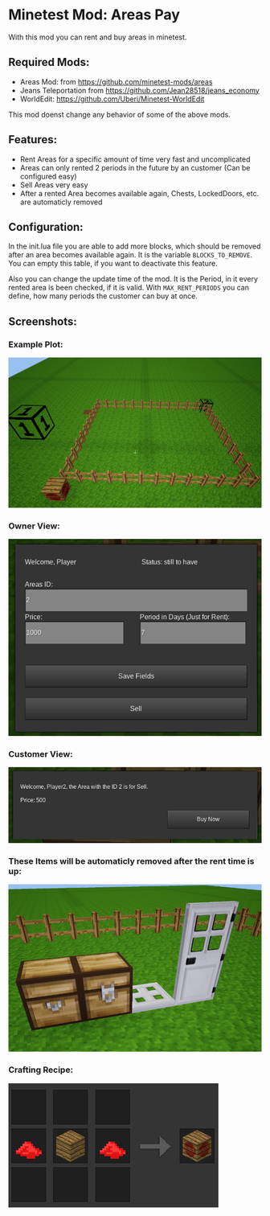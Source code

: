 # Minetest Mod: Areas Pay
With this mod you can rent and buy areas in minetest.

## Required Mods:
- Areas Mod: from https://github.com/minetest-mods/areas
- Jeans Teleportation from https://github.com/Jean28518/jeans_economy
- WorldEdit: https://github.com/Uberi/Minetest-WorldEdit

This mod doenst change any behavior of some of the above mods.

## Features:
- Rent Areas for a specific amount of time very fast and uncomplicated
- Areas can only rented 2 periods in the future by an customer (Can be configured easy)
- Sell Areas very easy
- After a rented Area becomes available again, Chests, LockedDoors, etc. are automaticly removed

## Configuration:
In the init.lua file you are able to add more blocks, which should be removed after an area becomes available again. It is the variable ```BLOCKS_TO_REMOVE```. You can empty this table, if you want to deactivate this feature.

Also you can change the update time of the mod. It is the Period, in it every rented area is been checked, if it is valid. With ```MAX_RENT_PERIODS``` you can define, how many periods the customer can buy at once.

## Screenshots:
### Example Plot:
![Pic1](screenshot1.png)

### Owner View:
![Pic2](screenshot2.png)

### Customer View:
![Pic3](screenshot3.png)

### These Items will be automaticly removed after the rent time is up:
![Pic5](screenshot5.png)


### Crafting Recipe:
![Pic4](screenshot4.png)
